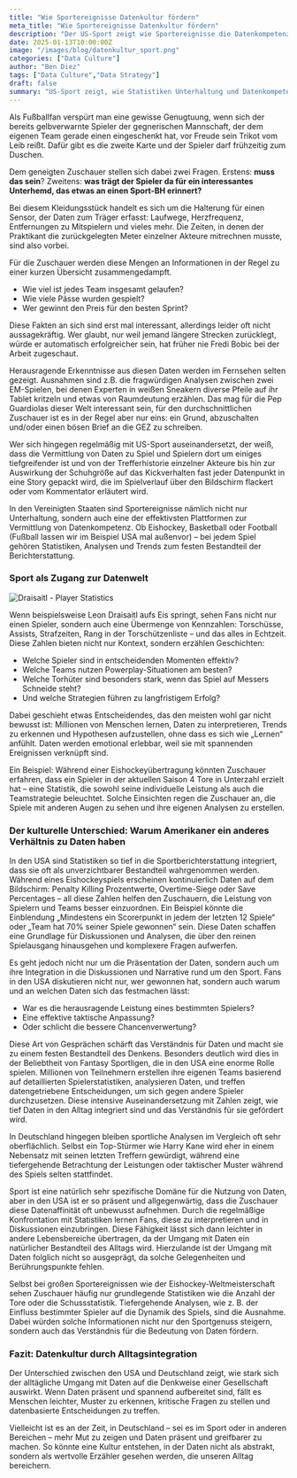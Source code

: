 ```yaml
---
title: "Wie Sportereignisse Datenkultur fördern"
meta_title: "Wie Sportereignisse Datenkultur fördern"
description: "Der US-Sport zeigt wie Sportereignisse die Datenkompetenz fördern und was Europa von US-Statistiken lernen kann."
date: 2025-01-13T10:00:00Z
image: "/images/blog/datenkultur_sport.png"
categories: ["Data Culture"]
author: "Ben Diez"
tags: ["Data Culture","Data Strategy"]
draft: false
summary: "US-Sport zeigt, wie Statistiken Unterhaltung und Datenkompetenz fördern. Während Analysen in Europa oft oberflächlich sind, prägen sie in den USA den Alltag – allgegenwärtig und unbewusst wirksam."
---
```


Als Fußballfan verspürt man eine gewisse Genugtuung, wenn sich der bereits gelbverwarnte Spieler der gegnerischen Mannschaft, der dem eigenen Team gerade einen eingeschenkt hat, vor Freude sein Trikot vom Leib reißt. Dafür gibt es die zweite Karte und der Spieler darf frühzeitig zum Duschen.

Dem geneigten Zuschauer stellen sich dabei zwei Fragen. Erstens: **muss das sein**? Zweitens: **was trägt der Spieler da für ein interessantes Unterhemd, das etwas an einen Sport-BH erinnert?**

Bei diesem Kleidungsstück handelt es sich um die Halterung für einen Sensor, der Daten zum Träger erfasst: Laufwege, Herzfrequenz, Entfernungen zu Mitspielern und vieles mehr. Die Zeiten, in denen der Praktikant die zurückgelegten Meter einzelner Akteure mitrechnen musste, sind also vorbei.

Für die Zuschauer werden diese Mengen an Informationen in der Regel zu einer kurzen Übersicht zusammengedampft. 
- Wie viel ist jedes Team insgesamt gelaufen?
- Wie viele Pässe wurden gespielt?
- Wer gewinnt den Preis für den besten Sprint? 

Diese Fakten an sich sind erst mal interessant, allerdings leider oft nicht aussagekräftig. Wer glaubt, nur weil jemand längere Strecken zurücklegt, würde er automatisch erfolgreicher sein, hat früher nie Fredi Bobic bei der Arbeit zugeschaut.

Herausragende Erkenntnisse aus diesen Daten werden im Fernsehen selten gezeigt. Ausnahmen sind z.B. die fragwürdigen Analysen zwischen zwei EM-Spielen, bei denen Experten in weißen Sneakern diverse Pfeile auf ihr Tablet kritzeln und etwas von Raumdeutung erzählen. Das mag für die Pep Guardiolas dieser Welt interessant sein, für den durchschnittlichen Zuschauer ist es in der Regel aber nur eins: ein Grund, abzuschalten und/oder einen bösen Brief an die GEZ zu schreiben.

Wer sich hingegen regelmäßig mit US-Sport auseinandersetzt, der weiß, dass die Vermittlung von Daten zu Spiel und Spielern dort um einiges tiefgreifender ist und von der Trefferhistorie einzelner Akteure bis hin zur Auswirkung der Schuhgröße auf das Kickverhalten fast jeder Datenpunkt in eine Story gepackt wird, die im Spielverlauf über den Bildschirm flackert oder vom Kommentator erläutert wird.

In den Vereinigten Staaten sind Sportereignisse nämlich nicht nur Unterhaltung, sondern auch eine der effektivsten Plattformen zur Vermittlung von Datenkompetenz. Ob Eishockey, Basketball oder Football (Fußball lassen wir im Beispiel USA mal außenvor) – bei jedem Spiel gehören Statistiken, Analysen und Trends zum festen Bestandteil der Berichterstattung. 

### Sport als Zugang zur Datenwelt

![Draisaitl - Player Statistics](/images/blog/Hockey.jpg)

Wenn beispielsweise Leon Draisaitl aufs Eis springt, sehen Fans nicht nur einen Spieler, sondern auch eine Übermenge von Kennzahlen: Torschüsse, Assists, Strafzeiten, Rang in der Torschützenliste – und das alles in Echtzeit. Diese Zahlen bieten nicht nur Kontext, sondern erzählen Geschichten: 

- Welche Spieler sind in entscheidenden Momenten effektiv?
- Welche Teams nutzen Powerplay-Situationen am besten? 
- Welche Torhüter sind besonders stark, wenn das Spiel auf Messers Schneide steht? 
- Und welche Strategien führen zu langfristigem Erfolg?

Dabei geschieht etwas Entscheidendes, das den meisten wohl gar nicht bewusst ist: Millionen von Menschen lernen, Daten zu interpretieren, Trends zu erkennen und Hypothesen aufzustellen, ohne dass es sich wie „Lernen“ anfühlt. Daten werden emotional erlebbar, weil sie mit spannenden Ereignissen verknüpft sind.

Ein Beispiel: Während einer Eishockeyübertragung könnten Zuschauer erfahren, dass ein Spieler in der aktuellen Saison 4 Tore in Unterzahl erzielt hat – eine Statistik, die sowohl seine individuelle Leistung als auch die Teamstrategie beleuchtet. Solche Einsichten regen die Zuschauer an, die Spiele mit anderen Augen zu sehen und ihre eigenen Analysen zu erstellen.

### Der kulturelle Unterschied: Warum Amerikaner ein anderes Verhältnis zu Daten haben

In den USA sind Statistiken so tief in die Sportberichterstattung integriert, dass sie oft als unverzichtbarer Bestandteil wahrgenommen werden. Während eines Eishockeyspiels erscheinen kontinuierlich Daten auf dem Bildschirm: Penalty Killing Prozentwerte, Overtime-Siege oder Save Percentages – all diese Zahlen helfen den Zuschauern, die Leistung von Spielern und Teams besser einzuordnen. Ein Beispiel könnte die Einblendung „Mindestens ein Scorerpunkt in jedem der letzten 12 Spiele“ oder „Team hat 70% seiner Spiele gewonnen“ sein. Diese Daten schaffen eine Grundlage für Diskussionen und Analysen, die über den reinen Spielausgang hinausgehen und komplexere Fragen aufwerfen.

Es geht jedoch nicht nur um die Präsentation der Daten, sondern auch um ihre Integration in die Diskussionen und Narrative rund um den Sport. Fans in den USA diskutieren nicht nur, wer gewonnen hat, sondern auch warum und an welchen Daten sich das festmachen lässt: 
- War es die herausragende Leistung eines bestimmten Spielers? 
- Eine effektive taktische Anpassung? 
- Oder schlicht die bessere Chancenverwertung? 

Diese Art von Gesprächen schärft das Verständnis für Daten und macht sie zu einem festen Bestandteil des Denkens. Besonders deutlich wird dies in der Beliebtheit von Fantasy Sportligen, die in den USA eine enorme Rolle spielen. Millionen von Teilnehmern erstellen ihre eigenen Teams basierend auf detaillierten Spielerstatistiken, analysieren Daten, und treffen datengetriebene Entscheidungen, um sich gegen andere Spieler durchzusetzen. Diese intensive Auseinandersetzung mit Zahlen zeigt, wie tief Daten in den Alltag integriert sind und das Verständnis für sie gefördert wird.

In Deutschland hingegen bleiben sportliche Analysen im Vergleich oft sehr oberflächlich. Selbst ein Top-Stürmer wie Harry Kane wird eher in einem Nebensatz mit seinen letzten Treffern gewürdigt, während eine tiefergehende Betrachtung der Leistungen oder taktischer Muster während des Spiels selten stattfindet. 

Sport ist eine natürlich sehr spezifische Domäne für die Nutzung von Daten, aber in den USA ist er so präsent und allgegenwärtig, dass die Zuschauer diese Datenaffinität oft unbewusst aufnehmen. Durch die regelmäßige Konfrontation mit Statistiken lernen Fans, diese zu interpretieren und in Diskussionen einzubringen. Diese Fähigkeit lässt sich dann leichter in andere Lebensbereiche übertragen, da der Umgang mit Daten ein natürlicher Bestandteil des Alltags wird. Hierzulande ist der Umgang mit Daten folglich nicht so ausgeprägt, da solche Gelegenheiten und Berührungspunkte fehlen.

Selbst bei großen Sportereignissen wie der Eishockey-Weltmeisterschaft sehen Zuschauer häufig nur grundlegende Statistiken wie die Anzahl der Tore oder die Schussstatistik. Tiefergehende Analysen, wie z. B. der Einfluss bestimmter Spieler auf die Dynamik des Spiels, sind die Ausnahme. Dabei würden solche Informationen nicht nur den Sportgenuss steigern, sondern auch das Verständnis für die Bedeutung von Daten fördern. 

### Fazit: Datenkultur durch Alltagsintegration

Der Unterschied zwischen den USA und Deutschland zeigt, wie stark sich der alltägliche Umgang mit Daten auf die Denkweise einer Gesellschaft auswirkt. Wenn Daten präsent und spannend aufbereitet sind, fällt es Menschen leichter, Muster zu erkennen, kritische Fragen zu stellen und datenbasierte Entscheidungen zu treffen.

Vielleicht ist es an der Zeit, in Deutschland – sei es im Sport oder in anderen Bereichen – mehr Mut zu zeigen und Daten präsent und greifbarer zu machen. So könnte eine Kultur entstehen, in der Daten nicht als abstrakt, sondern als wertvolle Erzähler gesehen werden, die unseren Alltag bereichern.
